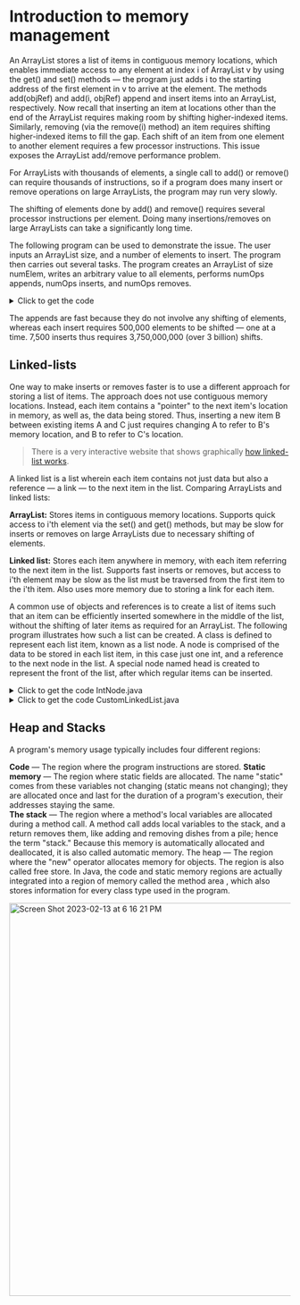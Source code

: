 # Introduction to memory management
An ArrayList stores a list of items in contiguous memory locations, which enables immediate access to any element at index i of ArrayList v by using the get() and set() methods — the program just adds i to the starting address of the first element in v to arrive at the element. The methods add(objRef) and add(i, objRef) append and insert items into an ArrayList, respectively. Now recall that inserting an item at locations other than the end of the ArrayList requires making room by shifting higher-indexed items. Similarly, removing (via the remove(i) method) an item requires shifting higher-indexed items to fill the gap. Each shift of an item from one element to another element requires a few processor instructions. This issue exposes the ArrayList add/remove performance problem.

For ArrayLists with thousands of elements, a single call to add() or remove() can require thousands of instructions, so if a program does many insert or remove operations on large ArrayLists, the program may run very slowly. 

The shifting of elements done by add() and remove() requires several processor instructions per element. Doing many insertions/removes on large ArrayLists can take a significantly long time.

The following program can be used to demonstrate the issue. The user inputs an ArrayList size, and a number of elements to insert. The program then carries out several tasks. The program creates an ArrayList of size numElem, writes an arbitrary value to all elements, performs numOps appends, numOps inserts, and numOps removes.


<details><summary>Click to get the code</summary>
<p>
    
```java

import java.util.ArrayList;
import java.util.Scanner;

public class ArrayListAddRemove {
    public static void main(String[] args) {
        Scanner scnr = new Scanner(System.in);
        ArrayList<Integer> myInts = new ArrayList<Integer>(); // Dummy array list to demo ops
        int numElem;                                          // User defined array size
        int numOps;                                           // User defined number of inserts
        int i;                                                // Loop index

        System.out.print("\nEnter initial ArrayList size: ");
        numElem = scnr.nextInt();

        System.out.print("Enter number of ArrayList adds: ");
        numOps = scnr.nextInt();

        System.out.print("  Adding elements to ArrayList...");

        myInts.clear();
        for (i = 0; i < numElem; ++i) {
            myInts.add(new Integer(0));
        }

        System.out.println("done.");
        System.out.print("  Writing to each element...");

        for (i = 0; i < numElem; ++i) {
            myInts.set(i, new Integer(777)); // Any value
        }

        System.out.println("done.");
        System.out.print("  Doing " + numOps + " additions at the end...");

        for (i = 0; i < numOps; ++i) {
            myInts.add(new Integer(888)); // Any value
        }

        System.out.println("done.");
        System.out.print("  Doing " + numOps + " additions at index 0...");

        for (i = 0; i < numOps; ++i) {
            myInts.add(0, new Integer(444));
        }
        System.out.println("done.");
        System.out.print("  Doing " + numOps + " removes...");

        for (i = 0; i < numOps; ++i) {
            myInts.remove(0);
        }

        System.out.println("done.");
    }
}

```
</p>
</details>

The appends are fast because they do not involve any shifting of elements, whereas each insert requires 500,000 elements to be shifted — one at a time. 7,500 inserts thus requires 3,750,000,000 (over 3 billion) shifts.

## Linked-lists
 
One way to make inserts or removes faster is to use a different approach for storing a list of items. The approach does not use contiguous memory locations. Instead, each item contains a "pointer" to the next item's location in memory, as well as, the data being stored. Thus, inserting a new item B between existing items A and C just requires changing A to refer to B's memory location, and B to refer to C's location.

> There is a very interactive website that shows graphically [how linked-list works](https://visualgo.net/en/list).

A linked list is a list wherein each item contains not just data but also a reference — a link — to the next item in the list. Comparing ArrayLists and linked lists:

__ArrayList:__ Stores items in contiguous memory locations. Supports quick access to i'th element via the set() and get() methods, but may be slow for inserts or removes on large ArrayLists due to necessary shifting of elements.  

__Linked list:__ Stores each item anywhere in memory, with each item referring to the next item in the list. Supports fast inserts or removes, but access to i'th element may be slow as the list must be traversed from the first item to the i'th item. Also uses more memory due to storing a link for each item.
    
A common use of objects and references is to create a list of items such that an item can be efficiently inserted somewhere in the middle of the list, without the shifting of later items as required for an ArrayList. The following program illustrates how such a list can be created. A class is defined to represent each list item, known as a list node. A node is comprised of the data to be stored in each list item, in this case just one int, and a reference to the next node in the list. A special node named head is created to represent the front of the list, after which regular items can be inserted.
    
<details><summary>Click to get the code IntNode.java</summary>
<p>

```java
public class IntNode {
   private int dataVal;         // Node data
   private IntNode nextNodeRef; // Reference to the next node

   public IntNode() {
      dataVal = 0;
      nextNodeRef = null;
   }

   // Constructor
   public IntNode(int dataInit) {
      this.dataVal = dataInit;
      this.nextNodeRef = null;
   }

   /* Insert node after this node.
    Before: this -- next
    After:  this -- node -- next
    */
   public void insertAfter(IntNode nodeLoc) {
      IntNode tmpNext;

      tmpNext = this.nextNodeRef;
      this.nextNodeRef = nodeLoc;
      nodeLoc.nextNodeRef = tmpNext;
   }

   // Get location of nextNodeRef
   public IntNode getNext() {
      return this.nextNodeRef;
   }

   public void printNodeData() {
      System.out.println(this.dataVal);
   }
}
```
    
</p>
</details>

<details><summary>Click to get the code CustomLinkedList.java</summary>
<p>

```java
    
public class CustomLinkedList {
   public static void main(String[] args) {
      IntNode headObj; // Create IntNode reference variables
      IntNode currObj;
      IntNode lastObj;
      int i;           // Loop index
      
      headObj = new IntNode(-1); // Front of nodes list
      lastObj = headObj;
      
      for (i = 0; i < 20; ++i) { // Append 20 rand nums
         int rand = (int)(Math.random() * 100000); // random int (0-99999)
         currObj = new IntNode(rand);
         
         lastObj.insertAfter(currObj); // Append curr
         lastObj = currObj;
      }
      
      currObj = headObj; // Print the list
      while (currObj != null) {
         currObj.printNodeData();
         currObj = currObj.getNext();
      }
   }
}
                         
```
</p>
</details>


## Heap and Stacks

A program's memory usage typically includes four different regions:

__Code__ — The region where the program instructions are stored.
__Static memory__ — The region where static fields are allocated. The name "static" comes from these variables not changing (static means not changing); they are allocated once and last for the duration of a program's execution, their addresses staying the same.  
__The stack__ — The region where a method's local variables are allocated during a method call. A method call adds local variables to the stack, and a return removes them, like adding and removing dishes from a pile; hence the term "stack." Because this memory is automatically allocated and deallocated, it is also called automatic memory.
The heap — The region where the "new" operator allocates memory for objects. The region is also called free store.
In Java, the code and static memory regions are actually integrated into a region of memory called the method area , which also stores information for every class type used in the program.

<img width="703" alt="Screen Shot 2023-02-13 at 6 16 21 PM" src="https://user-images.githubusercontent.com/11669149/218621626-334502d8-6966-4a80-8b37-913536d210d4.png">
